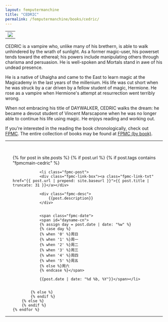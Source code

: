 ```yaml
---
layout: femputermanchine
title: "CEDRIC"
permalink: /femputermanchine/books/cedric/
---
```


<html>
<head>
<meta charset="utf-8">

</head>

<body>

<div id="fpmc-intro">
<table class="inline-imgtbl-l">
<tr>
<td><img class="inline-img" src="{{ site.url }}/assets/tb/cedric1.jpg"></td>
</tr>
</table>
<p>CEDRIC is a vampire who, unlike many of his brethern, is able to walk unhindered by the wrath of sunlight. As a former magic-user, his powerset tends toward the ethereal; his powers include manipulating others through charisma and persuasion. He is well-spoken and Mortals stand in awe of his undead presence.</p>
<p>He is a native of Uhaigha and came to the East to learn magic at the Magicademy in the last years of the millenium. His life was cut short when he was struck by a car driven by a fellow student of magic, Hermione. He rose as a vampire when Hermione's attempt at resurrection went terribly wrong.</p>
<p>When not embracing his title of DAYWALKER, CEDRIC walks the dream: he became a devout student of Vincent Marscapone when he was no longer able to continue his life using magic. He enjoys reading and working out.</p>
<p>If you're interested in the reading the book chronologically, check out <a href="{{ '/femputermanchine/' | prepend: site.url }}">FPMC</a>. The entire collection of books may be found at <a href="{{ '/femputermanchine/books/' | prepend: site.url }}">FPMC (by book)</a>.</p>
</div>

<hr>
<br/>

<ul>
	{% for post in site.posts %}
        {% if post.url %}
			{% if post.tags contains "fpmcmain-cedric" %}

		        <li class="fpmc-post">
				<div class="fpmc-link-box"><a class="fpmc-link-txt" href="{{ post.url | prepend: site.baseurl }}">{{ post.title | truncate: 31 }}</a></div>

				<div class="fpmc-desc">
					{{post.description}}
				</div>

		
				<span class="fpmc-date">
				<span id="dayname-cn">
				{% assign day = post.date | date: "%w" %}
				{% case day %}
				{% when '0' %}周日
				{% when '1' %}周一
				{% when '2' %}周二
				{% when '3' %}周三
				{% when '4' %}周四
				{% when '5' %}周五
				{% else %}周六
				{% endcase %}</span>

				{{post.date | date: "%d %b, %Y"}}</span></li>


			{% else %}	
			{% endif %}
		{% else %}
        {% endif %}
    {% endfor %}
</ul>

<hr>


</body>
</html>





